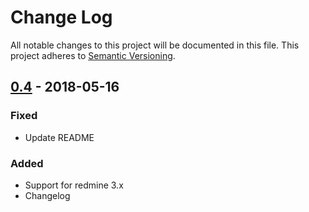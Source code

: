 # Change Log
All notable changes to this project will be documented in this file. This project adheres to [Semantic Versioning](http://semver.org/).

## [0.4](https://github.com/imaginary-cloud/redmine_risk_management/tree/0.4) - 2018-05-16

### Fixed

- Update README

### Added

- Support for redmine 3.x
- Changelog